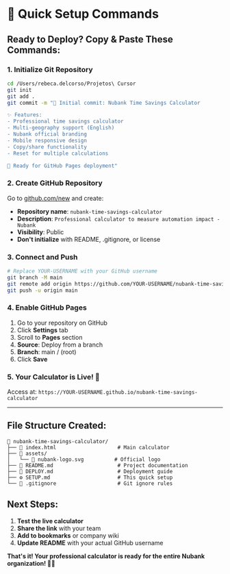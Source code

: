 # 🎯 Quick Setup Commands

## Ready to Deploy? Copy & Paste These Commands:

### 1. Initialize Git Repository
```bash
cd /Users/rebeca.delcorso/Projetos\ Cursor
git init
git add .
git commit -m "🚀 Initial commit: Nubank Time Savings Calculator

✨ Features:
- Professional time savings calculator
- Multi-geography support (English)
- Nubank official branding
- Mobile responsive design
- Copy/share functionality
- Reset for multiple calculations

🎯 Ready for GitHub Pages deployment"
```

### 2. Create GitHub Repository
Go to [github.com/new](https://github.com/new) and create:
- **Repository name**: `nubank-time-savings-calculator`
- **Description**: `Professional calculator to measure automation impact - Nubank`
- **Visibility**: Public
- **Don't initialize** with README, .gitignore, or license

### 3. Connect and Push
```bash
# Replace YOUR-USERNAME with your GitHub username
git branch -M main
git remote add origin https://github.com/YOUR-USERNAME/nubank-time-savings-calculator.git
git push -u origin main
```

### 4. Enable GitHub Pages
1. Go to your repository on GitHub
2. Click **Settings** tab
3. Scroll to **Pages** section  
4. **Source**: Deploy from a branch
5. **Branch**: main / (root)
6. Click **Save**

### 5. Your Calculator is Live! 🎉
Access at: `https://YOUR-USERNAME.github.io/nubank-time-savings-calculator`

---

## File Structure Created:
```
📁 nubank-time-savings-calculator/
├── 📄 index.html                    # Main calculator
├── 📁 assets/
│   └── 🎨 nubank-logo.svg          # Official logo
├── 📖 README.md                     # Project documentation  
├── 🚀 DEPLOY.md                     # Deployment guide
├── ⚙️ SETUP.md                      # This quick setup
└── 🚫 .gitignore                    # Git ignore rules
```

## Next Steps:
1. **Test the live calculator**
2. **Share the link** with your team
3. **Add to bookmarks** or company wiki
4. **Update README** with your actual GitHub username

**That's it! Your professional calculator is ready for the entire Nubank organization! 🚀💜**
